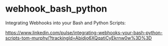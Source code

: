 # webhook_bash_python

Integrating Webhooks into your Bash and Python Scripts:

https://www.linkedin.com/pulse/integrating-webhooks-your-bash-python-scripts-tom-murphy/?trackingId=Abidjo6XQqatiCyEkrnw0w%3D%3D
